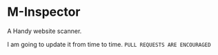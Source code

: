 # M-Inspector
  A Handy website scanner.


I am going to update it from time to time.
                            ``` PULL REQUESTS ARE ENCOURAGED ```
